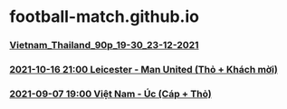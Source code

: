# football-match.github.io

### [Vietnam_Thailand_90p_19-30_23-12-2021](https://football-match.github.io/embed/gapo.vn/embed.php/61c45b00b471f7001c6a1bb3/)
### [2021-10-16 21:00 Leicester - Man United (Thỏ + Khách mời)](https://football-match.github.io/embed/gapo.vn/embed.php/616ad1957a1f51001cf9af08/)
### [2021-09-07 19:00 Việt Nam - Úc (Cáp + Thỏ)](https://football-match.github.io/embed/gapo.vn/embed.php/613750e61553cb001c0472ec/)
